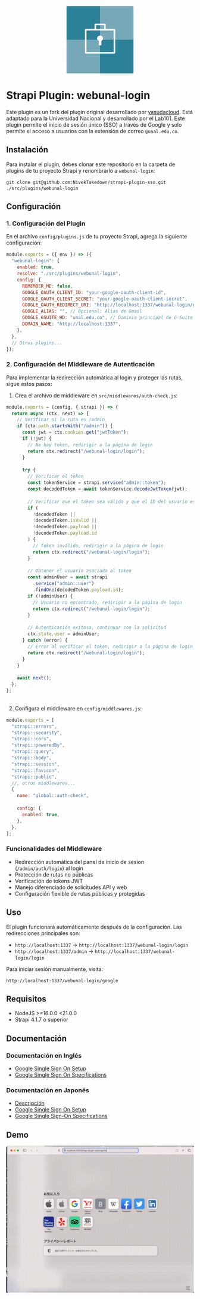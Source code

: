 <div align="center">
 <img src="https://github.com/yasudacloud/strapi-plugin-sso/blob/main/docs/strapi-plugin-sso.png?raw=true" width="180"/>
</div>

# Strapi Plugin: webunal-login

Este plugin es un fork del plugin original desarrollado por [yasudacloud](https://github.com/yasudacloud/strapi-plugin-sso). Está adaptado para la Universidad Nacional y desarrollado por el Lab101. Este plugin permite el inicio de sesión único (SSO) a través de Google y solo permite el acceso a usuarios con la extensión de correo `@unal.edu.co`.

## Instalación

Para instalar el plugin, debes clonar este repositorio en la carpeta de plugins de tu proyecto Strapi y renombrarlo a `webunal-login`:

```shell
git clone git@github.com:NivekTakedown/strapi-plugin-sso.git ./src/plugins/webunal-login
```

## Configuración

### 1. Configuración del Plugin

En el archivo `config/plugins.js` de tu proyecto Strapi, agrega la siguiente configuración:

```js
module.exports = ({ env }) => ({
  "webunal-login": {
    enabled: true,
    resolve: "./src/plugins/webunal-login",
    config: {
      REMEMBER_ME: false,
      GOOGLE_OAUTH_CLIENT_ID: "your-google-oauth-client-id",
      GOOGLE_OAUTH_CLIENT_SECRET: "your-google-oauth-client-secret",
      GOOGLE_OAUTH_REDIRECT_URI: "http://localhost:1337/webunal-login/google/callback",
      GOOGLE_ALIAS: "", // Opcional: Alias de Gmail
      GOOGLE_GSUITE_HD: "unal.edu.co", // Dominio principal de G Suite
      DOMAIN_NAME: "http://localhost:1337",
    },
  },
  // Otros plugins...
});
```

### 2. Configuración del Middleware de Autenticación

Para implementar la redirección automática al login y proteger las rutas, sigue estos pasos:

1. Crea el archivo de middleware en `src/middlewares/auth-check.js`:

```javascript
module.exports = (config, { strapi }) => {
  return async (ctx, next) => {
    // Verificar si la ruta es /admin
    if (ctx.path.startsWith("/admin")) {
      const jwt = ctx.cookies.get("jwtToken");
      if (!jwt) {
        // No hay token, redirigir a la página de login
        return ctx.redirect("/webunal-login/login");
      }

      try {
        // Verificar el token
        const tokenService = strapi.service("admin::token");
        const decodedToken = await tokenService.decodeJwtToken(jwt);

        // Verificar que el token sea válido y que el ID del usuario esté presente
        if (
          !decodedToken ||
          !decodedToken.isValid ||
          !decodedToken.payload ||
          !decodedToken.payload.id
        ) {
          // Token inválido, redirigir a la página de login
          return ctx.redirect("/webunal-login/login");
        }

        // Obtener el usuario asociado al token
        const adminUser = await strapi
          .service("admin::user")
          .findOne(decodedToken.payload.id);
        if (!adminUser) {
          // Usuario no encontrado, redirigir a la página de login
          return ctx.redirect("/webunal-login/login");
        }

        // Autenticación exitosa, continuar con la solicitud
        ctx.state.user = adminUser;
      } catch (error) {
        // Error al verificar el token, redirigir a la página de login
        return ctx.redirect("/webunal-login/login");
      }
    }

    await next();
  };
};



```

2. Configura el middleware en `config/middlewares.js`:

```javascript
module.exports = [
  "strapi::errors",
  "strapi::security",
  "strapi::cors",
  "strapi::poweredBy",
  "strapi::query",
  "strapi::body",
  "strapi::session",
  "strapi::favicon",
  "strapi::public",
  //, otros middlewares...
  {
    name: "global::auth-check",

    config: {
      enabled: true,
    },
  },
];
```

### Funcionalidades del Middleware

- Redirección automática del panel de inicio de sesion (`/admin/auth/login`) al login
- Protección de rutas no públicas
- Verificación de tokens JWT
- Manejo diferenciado de solicitudes API y web
- Configuración flexible de rutas públicas y protegidas

## Uso

El plugin funcionará automáticamente después de la configuración. Las redirecciones principales son:

- `http://localhost:1337` → `http://localhost:1337/webunal-login/login`
- `http://localhost:1337/admin` → `http://localhost:1337/webunal-login/login`

Para iniciar sesión manualmente, visita:
```
http://localhost:1337/webunal-login/google
```

## Requisitos

- NodeJS >=16.0.0 <21.0.0
- Strapi 4.1.7 o superior

## Documentación

### Documentación en Inglés

- [Google Single Sign On Setup](https://github.com/yasudacloud/strapi-plugin-sso/blob/main/docs/en/google/setup.md)
- [Google Single Sign On Specifications](https://github.com/yasudacloud/strapi-plugin-sso/blob/main/docs/en/google/admin.md)

### Documentación en Japonés

- [Descripción](https://github.com/yasudacloud/strapi-plugin-sso/blob/main/docs/README.md)
- [Google Single Sign On Setup](https://github.com/yasudacloud/strapi-plugin-sso/blob/main/docs/ja/google/setup.md)
- [Google Single Sign-On Specifications](https://github.com/yasudacloud/strapi-plugin-sso/blob/main/docs/ja/google/admin.md)

## Demo

![CognitoDemo](https://github.com/yasudacloud/strapi-plugin-sso/blob/main/docs/demo.gif?raw=true "DemoMovie")
